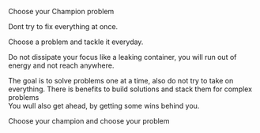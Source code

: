 Choose your Champion problem 

Dont try to fix everything at once.

Choose a problem and tackle it everyday. 

Do not dissipate your focus like a leaking container, you will run out of energy and not reach anywhere. 

The goal is to solve problems one at a time, also do not try to take on everything.  There is benefits to build solutions and stack them for complex problems  
You wull also get ahead, by getting some wins behind you.

Choose your champion and choose your problem